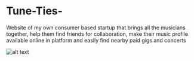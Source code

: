 # Tune-Ties-
Website of my own consumer based startup that brings all the musicians together, help them find friends for collaboration, make their music profile available online in platform and easily find nearby paid gigs and concerts 

![alt text](https://drive.google.com/file/d/1oAsHMNCGqYONvUBRspyDs-RSMaAO9cZ5/view?usp=share_link)
